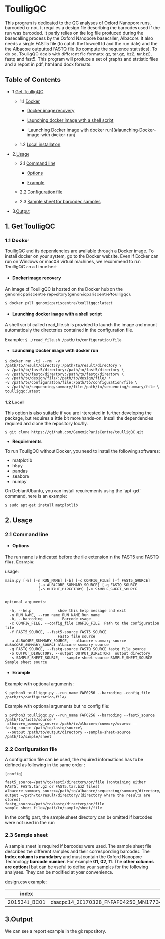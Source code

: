 # ToulligQC
This program is dedicated to the QC analyses of Oxford Nanopore runs, barcoded or not. It requires a design file describing the barcodes used if the run was barcoded. It partly relies on the log file produced during the basecalling process by the Oxford Nanopore basecaller, Albacore. It also needs a single FAST5 file (to catch the flowcell Id and the run date) and the the Albacore outputted FASTQ file (to compute the sequence statistics). To do so, ToulligQC deals with different file formats: gz, tar.gz, bz2, tar.bz2, fastq and fast5.
This program will produce a set of graphs and statistic files and a report in pdf, html and docx formats.

## Table of Contents

* 1.[Get ToulligQC](#get-toulligqc)
  * 1.1 [Docker](#docker)
     *  [Docker image recovery](#docker-image-recovery)
  
     *  [Launching docker image with a shell script](#launching-docker-image-with-a-shell-script)
     
     *  [Launching Docker image with docker run](#launching-Docker-image-with docker-run)
     
  * 1.2 [Local installation](#local-installation)
* 2.[Usage](#usage)
    * 2.1 [Command line](#command-line)

      * [Options](#options)
  
      * [Example](#example)

     *  2.2 [Configuration file](#configuration-file)
  
     * 2.3 [Sample sheet for barcoded samples](#sample-sheet-for-barcoded-samples)
* 3.[Output](#output) 

<a name="get-toulligqc"></a>
## 1. Get ToulligQC 
<a name="docker"></a>
### 1.1 Docker
ToulligQC and its dependencies are available through a Docker image. To install docker on your system, go to the Docker website. Even if Docker can run on Windows or macOS virtual machines, we recommend to run ToulligQC on a Linux host. 
<a name="docker-image-recovery"></a>
* ####  Docker image recovery
An image of ToulligQC is hosted on the Docker hub on the genomicpariscentre repository(genomicpariscentre/toulligqc).

```$ docker pull genomicpariscentre/toulligqc:latest ```

<a name="launching-docker-image-with-a-shell-script"></a>
   * #### Launching docker image with a shell script
A shell script called read_file.sh is provided to launch the image and mount  automatically the directories contained in the configuration file. 

Example:
```$ ./read_file.sh /path/to/configuration/file ```

<a name="launching-docker-image-with-a-shell-script"></a>
* ####  Launching Docker image with docker run

```
$ docker run -ti --rm  -v /path/to/result/directory:/path/to/result/directory \
-v /path/to/fast5/directory:/path/to/fast5/directory \
-v /path/to/fastq/directory:/path/to/fastq/directory \
-v /path/to/design/file/:/path/to/design/file/ \
-v /path/to/configuration/file:/path/to/configuration/file \
-v /path/to/sequencing/summary/file:/path/to/sequencing/summary/file \
toulligqc:latest 
```
 
 <a name="local-installation"></a>
#### 1.2 Local
This option is also suitable if you are interested in further developing the package, but requires a little bit more hands-on. Install the dependencies required and clone the repository locally.

```$ git clone https://github.com/GenomicParisCentre/toulligQC.git```

* **Requirements**

To run ToulligQC without Docker, you need to install the following softwares:
* matplotlib
* h5py
* pandas
* seaborn
* numpy

On Debian/Ubuntu, you can install requirements using the 'apt-get' command, here is an example: 

```$ sudo apt-get install matplotlib```

<a name="usage"></a>
## 2. Usage
<a name="command-line"></a>
### 2.1 Command line

<a name="options"></a>
* #### Options

The run name is indicated before the file extension in the FAST5 and FASTQ files.
Example:

usage:
```
main.py [-h] [-n RUN_NAME] [-b] [-c CONFIG_FILE] [-f FAST5_SOURCE]
               [-a ALBACORE_SUMMARY_SOURCE] [-q FASTQ_SOURCE]
               [-o OUTPUT_DIRECTORY] [-s SAMPLE_SHEET_SOURCE]

               
optional arguments:

  -h, --help            show this help message and exit
  -n RUN_NAME, --run_name RUN_NAME Run name                        
  -b, --barcoding         Barcode usage 
  -c CONFIG_FILE, --config_file CONFIG_FILE  Path to the configuration file
  -f FAST5_SOURCE, --fast5-source FAST5_SOURCE
                        Fast5 file source
  -a ALBACORE_SUMMARY_SOURCE, --albacore-summary-source ALBACORE_SUMMARY_SOURCE Albacore summary source 
  -q FASTQ_SOURCE, --fastq-source FASTQ_SOURCE fastq file source                   
  -o OUTPUT_DIRECTORY, --output OUTPUT_DIRECTORY  output directory
  -s SAMPLE_SHEET_SOURCE, --sample-sheet-source SAMPLE_SHEET_SOURCE Sample sheet source

```
                       
 <a name="example"></a>
 * #### Example
  
Example with optional arguments:

```$ python3 toulligqc.py --run_name FAF0256 --barcoding -config_file /path/to/configuration/file/```

Example with optional arguments but no config file:

```
$ python3 toulligqc.py --run_name FAF0256 --barcoding --fast5_source /path/to/fast5/source \
-albacore_summary_source /path/to/albacore/summary/source --fastq_source /path/to/fastq/source\
 --output /path/to/output/directory --sample-sheet-source /path/to/sample/sheet
```

<a name="configuration-file"></a>
### 2.2 Configuration file

A configuration file can be used, the required informations has to be defined as following in the same order :

```
[config]

fast5_source=/path/to/fast5/directory/or/file (containing either FAST5, FAST5.tar.gz or FAST5.tar.bz2 files)
albacore_summary_source=/path/to/albacore/sequencing/summary/directory/or/file
output =/path/to/result/directory/(directory where the results are stored)
fastq_source=/path/to/fastq/directory/or/file 
sample_sheet_file=/path/to/sample/sheet/file
```

In the config part, the sample.sheet directory can be omitted if barcodes were not used in the run.

<a name="sample-sheet-for-barcoded-samples"></a>
### 2.3 Sample sheet
 
A sample sheet is required if barcodes were used. The sample sheet file describes the different samples and their corresponding barcodes. The **Index column is mandatory** and  must contain the Oxford Nanopore Technology **barcode number**. For example **01, 02, 11**. The **other columns are optional** but can be useful to define your samples for the following analyses. They can be modified at your convenience.

design.csv example:

index | Reads | 
------- | ------- 
 2015341_BC01 | dnacpc14_20170328_FNFAF04250_MN17734_mux_scan_1D_validation_test1_45344_barcode01_template.fastq.bz2 

## 3.Output
We can see a report example in the git repository.




